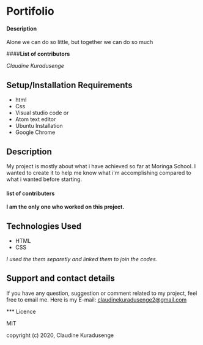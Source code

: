 # Portifolio

#### Description
Alone we can do so little, but together we can do so much

####**List of contributors**

_Claudine Kuradusenge_

## Setup/Installation Requirements
* html
* Css
* Visual studio code or
* Atom text editor
* Ubuntu Installation
* Google Chrome

## Description

My project is mostly about what i have achieved so far at Moringa School. I wanted to create it to help me know what i'm accomplishing compared to what i wanted before starting.
#### list of contributers
**I am the only one who worked on this project.**

## Technologies Used
* HTML
* CSS

_I used the them separetly and linked them to join the codes._

## Support and contact details
If you have any question, suggestion or comment related to my project, feel free to email me. Here is my E-mail: claudinekuradusenge2@gmail.com

*** Licence

MIT

copyright (c) 2020, Claudine Kuradusenge





